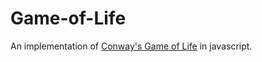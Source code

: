 # Game-of-Life
An implementation of [Conway's Game of Life](http://en.wikipedia.org/wiki/Conway%27s_Game_of_Life) in javascript.
